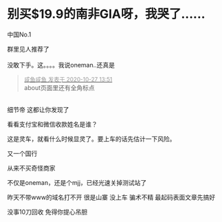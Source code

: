 # 别买$19.9的南非GIA呀，我哭了......


中国No.1

群里见人推荐了<br />
<br />
没敢下手。这。。。。我说oneman..还真是

<div class="quote"><blockquote><font size="2"><a href="https://www.hostloc.com/forum.php?mod=redirect&amp;goto=findpost&amp;pid=9358888&amp;ptid=758955" target="_blank"><font color="#999999">咸鱼咸鱼 发表于 2020-10-27 13:51</font></a></font><br />
about页面里还有全角标点</blockquote></div><br />
细节帝 这都让你发现了

看看支付宝和微信收款姓名是谁？

这是灵车，就看什么时候显灵了。要上车的话先估计一下风险。

又一个国行

从来不买奇怪商家

不仅是oneman，还是个mjj，已经光速关掉测试站了<img src="static/image/smiley/default/lol.gif" smilieid="12" border="0" alt="" />

昨天不带www的域名打不开 很是山寨 没上车 骗术不精 最起码表面文章先搞好

没事10刀回收 免得你提心吊胆
